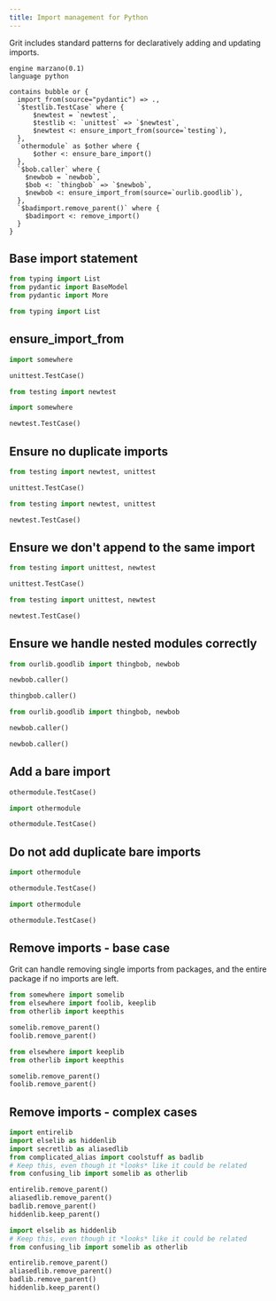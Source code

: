 ```yaml
---
title: Import management for Python
---
```


Grit includes standard patterns for declaratively adding and updating imports.

```grit
engine marzano(0.1)
language python

contains bubble or {
  import_from(source="pydantic") => .,
  `$testlib.TestCase` where {
      $newtest = `newtest`,
      $testlib <: `unittest` => `$newtest`,
      $newtest <: ensure_import_from(source=`testing`),
  },
  `othermodule` as $other where {
      $other <: ensure_bare_import()
  },
  `$bob.caller` where {
    $newbob = `newbob`,
    $bob <: `thingbob` => `$newbob`,
    $newbob <: ensure_import_from(source=`ourlib.goodlib`),
  },
  `$badimport.remove_parent()` where {
    $badimport <: remove_import()
  }
}
```

## Base import statement

```python
from typing import List
from pydantic import BaseModel
from pydantic import More
```

```python
from typing import List


```

## ensure_import_from

```python
import somewhere

unittest.TestCase()
```

```python
from testing import newtest

import somewhere

newtest.TestCase()
```

## Ensure no duplicate imports

```python
from testing import newtest, unittest

unittest.TestCase()
```

```python
from testing import newtest, unittest

newtest.TestCase()
```

## Ensure we don't append to the same import

```python
from testing import unittest, newtest

unittest.TestCase()
```

```python
from testing import unittest, newtest

newtest.TestCase()
```

## Ensure we handle nested modules correctly

```python
from ourlib.goodlib import thingbob, newbob

newbob.caller()

thingbob.caller()
```

```python
from ourlib.goodlib import thingbob, newbob

newbob.caller()

newbob.caller()
```

## Add a bare import

```python
othermodule.TestCase()
```

```python
import othermodule

othermodule.TestCase()
```

## Do not add duplicate bare imports

```python
import othermodule

othermodule.TestCase()
```

```python
import othermodule

othermodule.TestCase()
```

## Remove imports - base case

Grit can handle removing single imports from packages, and the entire package if no imports are left.

```python
from somewhere import somelib
from elsewhere import foolib, keeplib
from otherlib import keepthis

somelib.remove_parent()
foolib.remove_parent()

```

```python
from elsewhere import keeplib
from otherlib import keepthis

somelib.remove_parent()
foolib.remove_parent()
```

## Remove imports - complex cases

```python
import entirelib
import elselib as hiddenlib
import secretlib as aliasedlib
from complicated_alias import coolstuff as badlib
# Keep this, even though it *looks* like it could be related
from confusing_lib import somelib as otherlib

entirelib.remove_parent()
aliasedlib.remove_parent()
badlib.remove_parent()
hiddenlib.keep_parent()

```

```python
import elselib as hiddenlib
# Keep this, even though it *looks* like it could be related
from confusing_lib import somelib as otherlib

entirelib.remove_parent()
aliasedlib.remove_parent()
badlib.remove_parent()
hiddenlib.keep_parent()

```

